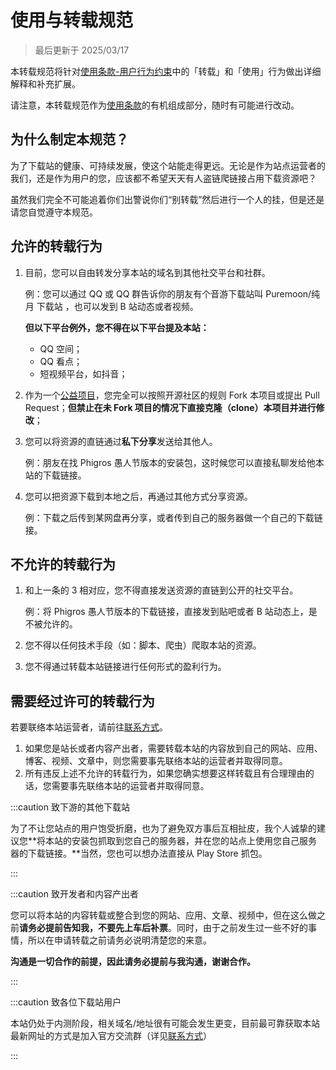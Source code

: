 # 使用与转载规范

> 最后更新于 2025/03/17

本转载规范将针对[使用条款-用户行为约束](tos)中的「转载」和「使用」行为做出详细解释和补充扩展。

请注意，本转载规范作为[使用条款](tos)的有机组成部分，随时有可能进行改动。

## 为什么制定本规范？

为了下载站的健康、可持续发展，使这个站能走得更远。无论是作为站点运营者的我们，还是作为用户的您，应该都不希望天天有人盗链爬链接占用下载资源吧？

虽然我们完全不可能追着你们出警说你们“别转载”然后进行一个人的挂，但是还是请您自觉遵守本规范。

## 允许的转载行为

1. 目前，您可以自由转发分享本站的域名到其他社交平台和社群。

   例：您可以通过 QQ 或 QQ 群告诉你的朋友有个音游下载站叫 Puremoon/纯月 下载站 ，也可以发到 B 站动态或者视频。

   **但以下平台例外，您不得在以下平台提及本站：**

   - QQ 空间；
   - QQ 看点；
   - 短视频平台，如抖音；

2. 作为一个[公益项目](https://github.com/DreamRain8/PuremoonDLStation)，您完全可以按照开源社区的规则 Fork 本项目或提出 Pull Request；**但禁止在未 Fork 项目的情况下直接克隆（clone）本项目并进行修改**；

3. 您可以将资源的直链通过**私下分享**发送给其他人。

   例：朋友在找 Phigros 愚人节版本的安装包，这时候您可以直接私聊发给他本站的下载链接。

4. 您可以把资源下载到本地之后，再通过其他方式分享资源。

   例：下载之后传到某网盘再分享，或者传到自己的服务器做一个自己的下载链接。

## 不允许的转载行为

1. 和上一条的 3 相对应，您不得直接发送资源的直链到公开的社交平台。

   例：将 Phigros 愚人节版本的下载链接，直接发到贴吧或者 B 站动态上，是不被允许的。

2. 您不得以任何技术手段（如：脚本、爬虫）爬取本站的资源。

3. 您不得通过转载本站链接进行任何形式的盈利行为。

## 需要经过许可的转载行为

若要联络本站运营者，请前往[联系方式](../info/about)。

1. 如果您是站长或者内容产出者，需要转载本站的内容放到自己的网站、应用、博客、视频、文章中，则您需要事先联络本站的运营者并取得同意。
2. 所有违反上述不允许的转载行为，如果您确实想要这样转载且有合理理由的话，您需要事先联络本站的运营者并取得同意。

:::caution 致下游的其他下载站

为了不让您站点的用户饱受折磨，也为了避免双方事后互相扯皮，我个人诚挚的建议您**将本站的安装包抓取到您自己的服务器，并在您的站点上使用您自己服务器的下载链接。**当然，您也可以想办法直接从 Play Store 抓包。

:::

:::caution 致开发者和内容产出者

您可以将本站的内容转载或整合到您的网站、应用、文章、视频中，但在这么做之前**请务必提前告知我，不要先上车后补票**。同时，由于之前发生过一些不好的事情，所以在申请转载之前请务必说明清楚您的来意。

**沟通是一切合作的前提，因此请务必提前与我沟通，谢谢合作。**

:::

:::caution 致各位下载站用户

本站仍处于内测阶段，相关域名/地址很有可能会发生更变，目前最可靠获取本站最新网址的方式是加入官方交流群（详见[联系方式](../info/about)）

:::